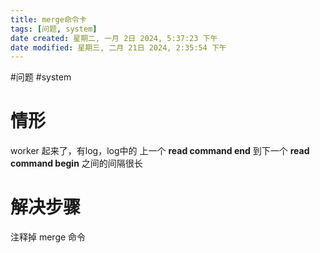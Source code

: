 ```yaml
---
title: merge命令卡
tags: [问题, system]
date created: 星期二, 一月 2日 2024, 5:37:23 下午
date modified: 星期三, 二月 21日 2024, 2:35:54 下午
---
```


#问题 #system
# 情形

worker 起来了，有log，log中的 上一个 **read command end** 到下一个 **read command begin** 之间的间隔很长
# 解决步骤

注释掉 merge 命令
